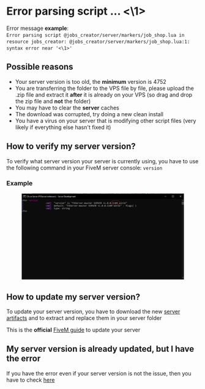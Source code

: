 # Error parsing script ... <\1>

Error message **example**:\
`Error parsing script @jobs_creator/server/markers/job_shop.lua in resource jobs_creator: @jobs_creator/server/markers/job_shop.lua:1: syntax error near '<\1>'`

## Possible reasons

* Your server version is too old, the **minimum** version is 4752
* You are transferring the folder to the VPS file by file, please upload the .zip file and extract it **after** it is already on your VPS (so drag and drop the zip file and **not** the folder)
* You may have to clear the **server** caches
* The download was corrupted, try doing a new clean install
* You have a virus on your server that is modifying other script files (very likely if everything else hasn't fixed it)

## How to verify my server version?

To verify what server version your server is currently using, you have to use the following command in your FiveM server console: `version`

### Example

<figure><img src="../.gitbook/assets/version_example.jpg" alt=""><figcaption></figcaption></figure>

## How to update my server version?

To update your server version, you have to download the new [server artifacts](https://runtime.fivem.net/artifacts/fivem/build\_server\_windows/master/) and to extract and replace them in your server folder

This is the **official** [FiveM guide](https://docs.fivem.net/docs/server-manual/setting-up-a-server/) to update your server

## My server version is already updated, but I have the error

If you have the error even if your server version is not the issue, then you have to check [here](failed-to-verify-protected-resource.md)
